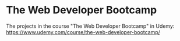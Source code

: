# The Web Developer Bootcamp
The projects in the course "The Web Developer Bootcamp" in Udemy: https://www.udemy.com/course/the-web-developer-bootcamp/
